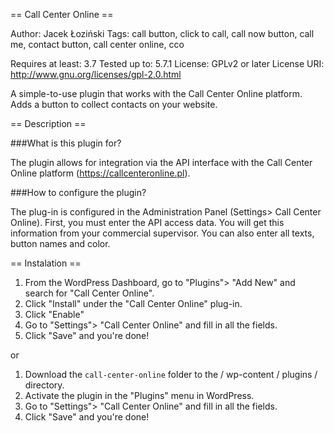 == Call Center Online ==

Author: Jacek Łoziński
Tags: call button, click to call, call now button, call me, contact button, call center online, cco

Requires at least: 3.7
Tested up to: 5.7.1
License: GPLv2 or later
License URI: http://www.gnu.org/licenses/gpl-2.0.html

A simple-to-use plugin that works with the Call Center Online platform. Adds a button to collect contacts on your website.


== Description ==

###What is this plugin for?

The plugin allows for integration via the API interface with the Call Center Online platform (https://callcenteronline.pl).

###How to configure the plugin?

The plug-in is configured in the Administration Panel (Settings> Call Center Online).
First, you must enter the API access data. You will get this information from your commercial supervisor.
You can also enter all texts, button names and color.

== Instalation ==

1. From the WordPress Dashboard, go to "Plugins"> "Add New" and search for "Call Center Online".
2. Click "Install" under the "Call Center Online" plug-in.
3. Click "Enable"
4. Go to "Settings"> "Call Center Online" and fill in all the fields.
5. Click "Save" and you're done!

or

1. Download the `call-center-online` folder to the / wp-content / plugins / directory.
2. Activate the plugin in the "Plugins" menu in WordPress.
3. Go to "Settings"> "Call Center Online" and fill in all the fields.
4. Click "Save" and you're done!

